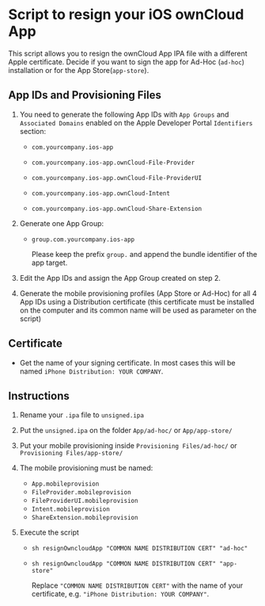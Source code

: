# Script to resign your iOS ownCloud App

This script allows you to resign the ownCloud App IPA file with a different Apple certificate.
Decide if you want to sign the app for Ad-Hoc (`ad-hoc`) installation or for the App Store(`app-store`).

## App IDs and Provisioning Files

1. You need to generate the following App IDs with `App Groups` and `Associated Domains` enabled on the Apple Developer Portal `Identifiers` section:

   - `com.yourcompany.ios-app`

   - `com.yourcompany.ios-app.ownCloud-File-Provider`

   - `com.yourcompany.ios-app.ownCloud-File-ProviderUI`

   - `com.yourcompany.ios-app.ownCloud-Intent`

   - `com.yourcompany.ios-app.ownCloud-Share-Extension`

2. Generate one App Group:

   - `group.com.yourcompany.ios-app`

     

     Please keep the prefix `group.` and append the bundle identifier of the app target. 

3. Edit the App IDs and assign the App Group created on step 2.

4. Generate the mobile provisioning profiles (App Store or Ad-Hoc) for all 4 App IDs using a Distribution certificate (this certificate must be installed on the computer and its common name will be used as parameter on the script)

## Certificate

- Get the name of your signing certificate. In most cases this will be named `iPhone Distribution: YOUR COMPANY`.

## Instructions

1. Rename your `.ipa` file to `unsigned.ipa`

2. Put the `unsigned.ipa` on the folder `App/ad-hoc/` or `App/app-store/`

3. Put your mobile provisioning inside `Provisioning Files/ad-hoc/` or `Provisioning Files/app-store/`

4. The mobile provisioning must be named:

   - `App.mobileprovision`
   - `FileProvider.mobileprovision`
   - `FileProviderUI.mobileprovision`
   - `Intent.mobileprovision`
   - `ShareExtension.mobileprovision`

5. Execute the script

   - `sh resignOwncloudApp "COMMON NAME DISTRIBUTION CERT" "ad-hoc"`

   - `sh resignOwncloudApp "COMMON NAME DISTRIBUTION CERT" "app-store"`

     

     Replace `"COMMON NAME DISTRIBUTION CERT"` with the name of your certificate, e.g. `"iPhone Distribution: YOUR COMPANY"`.
